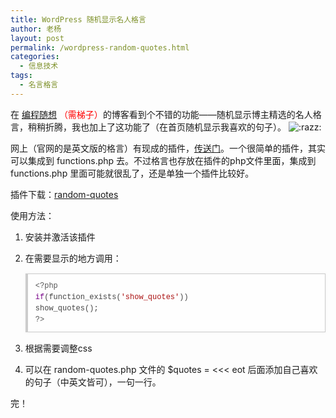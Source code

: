 ```yaml
---
title: WordPress 随机显示名人格言
author: 老杨
layout: post
permalink: /wordpress-random-quotes.html
categories:
  - 信息技术
tags:
  - 名言格言
---
```

在 <a href="http://program-think.blogspot.com/" target="_blank">编程随想</a> <span style = "color:red;">（需梯子）</span>的博客看到个不错的功能——随机显示博主精选的名人格言，稍稍折腾，我也加上了这功能了（在首页随机显示我喜欢的句子）。 <img src="http://cyhour.com/wp-includes/images/smilies/icon_razz.gif" alt=":razz:" class="wp-smiley" />  


网上（官网的是英文版的格言）有现成的插件，<a href="http://xinple.org/?p=37" rel="nofollow" target="_blank">传送门</a>。一个很简单的插件，其实可以集成到 functions.php 去。不过格言也存放在插件的php文件里面，集成到 functions.php 里面可能就很乱了，还是单独一个插件比较好。

插件下载：<a href="/wp-content/uploads/2014/11/random-quotes.zip" target="_blank">random-quotes</a>

使用方法：

  1. 安装并激活该插件
  2. 在需要显示的地方调用： <pre style="margin:15px 0;font:100 12px/18px monaco, andale mono, courier new;padding:10px 12px;border:#ccc 1px solid;border-left-width:4px;background-color:#fefefe;box-shadow:0 0 4px #eee;word-break:break-all;word-wrap:break-word;color:#444"><span style="color:#555">&lt;?php</span> <span style="color:#708">if</span>(<span style="color:#@cm-word">function_exists</span>(<span style="color:#a11">'show_quotes'</span>)) <span style="color:#@cm-word">show_quotes</span>(); <span style="color:#555">?&gt;</span></pre>

  3. 根据需要调整css
  4. 可以在 random-quotes.php 文件的 $quotes = <<< eot 后面添加自己喜欢的句子（中英文皆可），一句一行。

完！